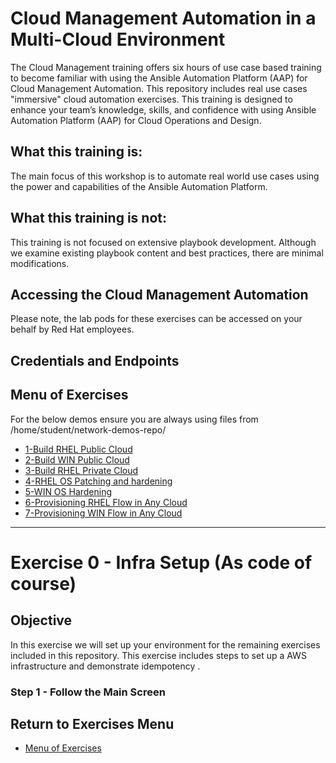 # Cloud Management Automation in a Multi-Cloud Environment 
 
 The Cloud Management training offers six hours of use case based training to become familiar with using the Ansible Automation Platform (AAP) for Cloud Management Automation. This repository includes real use cases "immersive" cloud automation exercises. This training is designed to enhance your team’s knowledge, skills, and confidence with using Ansible Automation Platform (AAP) for Cloud Operations and Design.

## What this training is:
The main focus of this workshop is to automate real world use cases using the power and capabilities of the Ansible Automation Platform. 

## What this training is not:
This training is not focused on extensive playbook development. Although we examine existing playbook content and best practices, there are minimal modifications. 

## Accessing the Cloud Management  Automation 

Please note, the lab pods for these exercises can be accessed on your behalf by Red Hat employees. 

## Credentials and Endpoints


## Menu of Exercises

For the below demos ensure you are always using files from /home/student/network-demos-repo/
- [1-Build RHEL Public Cloud](1-Build_RHEL_public_cloud/README.md)
- [2-Build WIN Public Cloud](2-Build_WIN_public_cloud/README.md)
- [3-Build RHEL Private Cloud](3-Build_RHEL_private_cloud/README.md)
- [4-RHEL OS Patching and hardening](4-RHEL_os_patching_and_hardening/README.md)
- [5-WIN OS Hardening](5-WIN_os_hardening/README.md)
- [6-Provisioning RHEL Flow in Any Cloud ](6-Provisioning_RHEL_flow/README.md)
- [7-Provisioning WIN Flow in Any Cloud](7-Provisioning_WIN_flow/README.md)

---

# Exercise 0 - Infra Setup (As code of course)

## Objective

In this exercise we will set up your environment for the remaining exercises included in this repository. This exercise includes steps to set up a AWS infrastructure and demonstrate idempotency .

### Step 1 - Follow the Main Screen

## Return to Exercises Menu

 - [Menu of Exercises](#menu-of-exercises)



